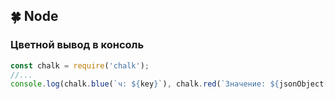 ## 🍀 Node

### Цветной вывод в консоль

```js
const chalk = require('chalk');
//...
console.log(chalk.blue(`ч: ${key}`), chalk.red(`Значение: ${jsonObject[key]}`));
```